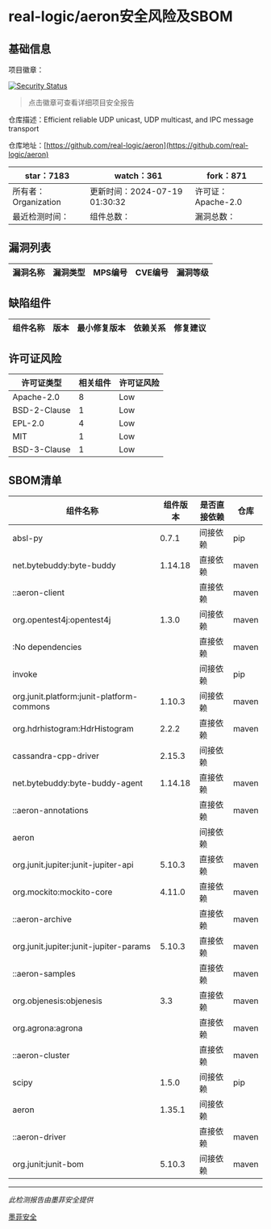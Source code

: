 # real-logic/aeron安全风险及SBOM

## 基础信息

项目徽章：

[![Security Status](https://www.murphysec.com/platform3/v31/badge/1814000648456544256.svg)](https://www.murphysec.com/console/report/1750581196021014528/1814000648456544256)

> 点击徽章可查看详细项目安全报告

仓库描述：Efficient reliable UDP unicast, UDP multicast, and IPC message transport

仓库地址：[https://github.com/real-logic/aeron](https://github.com/real-logic/aeron)

| star：7183 | watch：361 | fork：871 |
| ----------- | -------------- | ------------ |
| 所有者：Organization | 更新时间：2024-07-19 01:30:32 | 许可证：Apache-2.0 |
| 最近检测时间： | 组件总数： | 漏洞总数： |




## 漏洞列表

| 漏洞名称 | 漏洞类型 | MPS编号 | CVE编号 | 漏洞等级 |
| ------- | ------ | ------- | ------ | ----- |





## 缺陷组件

| 组件名称 | 版本 | 最小修复版本 | 依赖关系 | 修复建议 |
| -------- | ---- | ------------ | -------- | -------- |





## 许可证风险

| 许可证类型 | 相关组件 | 许可证风险 |
| ---------- | -------- | ---------- |
|Apache-2.0|8|Low|
|BSD-2-Clause|1|Low|
|EPL-2.0|4|Low|
|MIT|1|Low|
|BSD-3-Clause|1|Low|




## SBOM清单

| 组件名称 | 组件版本 | 是否直接依赖 | 仓库 |
| -------- | -------- | ------------ | ---- |
|absl-py|0.7.1|间接依赖|pip|
|net.bytebuddy:byte-buddy|1.14.18|直接依赖|maven|
|::aeron-client||直接依赖|maven|
|org.opentest4j:opentest4j|1.3.0|间接依赖|maven|
|:No dependencies||直接依赖|maven|
|invoke||间接依赖|pip|
|org.junit.platform:junit-platform-commons|1.10.3|间接依赖|maven|
|org.hdrhistogram:HdrHistogram|2.2.2|直接依赖|maven|
|cassandra-cpp-driver|2.15.3|间接依赖||
|net.bytebuddy:byte-buddy-agent|1.14.18|直接依赖|maven|
|::aeron-annotations||直接依赖|maven|
|aeron||间接依赖||
|org.junit.jupiter:junit-jupiter-api|5.10.3|直接依赖|maven|
|org.mockito:mockito-core|4.11.0|直接依赖|maven|
|::aeron-archive||直接依赖|maven|
|org.junit.jupiter:junit-jupiter-params|5.10.3|直接依赖|maven|
|::aeron-samples||直接依赖|maven|
|org.objenesis:objenesis|3.3|直接依赖|maven|
|org.agrona:agrona||直接依赖|maven|
|::aeron-cluster||直接依赖|maven|
|scipy|1.5.0|间接依赖|pip|
|aeron|1.35.1|间接依赖||
|::aeron-driver||直接依赖|maven|
|org.junit:junit-bom|5.10.3|间接依赖|maven|


------

*此检测报告由墨菲安全提供*

[墨菲安全](www.murphysec.com)